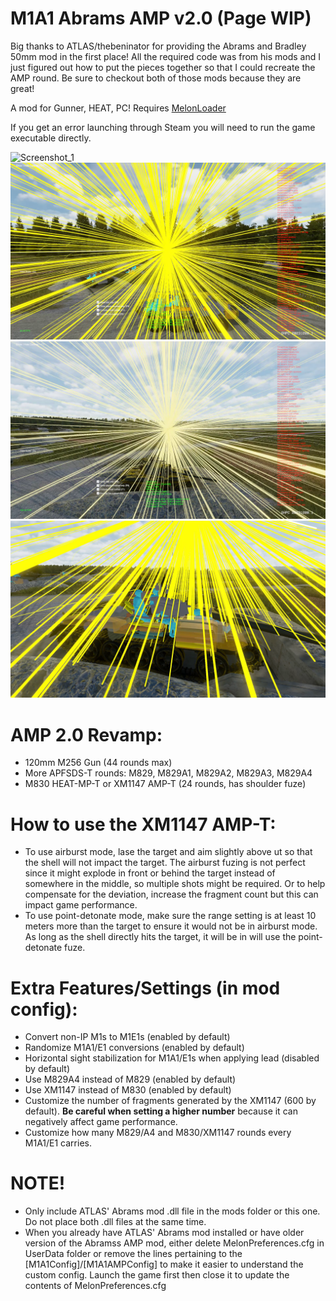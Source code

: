 # M1A1 Abrams AMP v2.0 (Page WIP)
Big thanks to ATLAS/thebeninator for providing the Abrams and Bradley 50mm mod in the first place! All the required code was from his mods and I just figured out how to put the pieces together so that I could recreate the AMP round. Be sure to checkout both of those mods because they are great!

A mod for Gunner, HEAT, PC! Requires [MelonLoader](https://github.com/LavaGang/MelonLoader/)

If you get an error launching through Steam you will need to run the game executable directly.

![Screenshot_1](https://raw.githubusercontent.com/Cyances/M1A1AbramsAMP/master/Images/AMP%20vs%20SPW-60B.png)
![Screenshot_2](https://raw.githubusercontent.com/Cyances/M1A1AbramsAMP/master/Images/AMP%20vs%20SPW-60B%20XRay.png)
![Screenshot_3](https://raw.githubusercontent.com/Cyances/M1A1AbramsAMP/master/Images/AMP%20vs%20T-55A.png)
![Screenshot_4](https://raw.githubusercontent.com/Cyances/M1A1AbramsAMP/master/Images/AMP%20vs%20T-55A%20XRay.png)

# AMP 2.0 Revamp:
<p>
	<ul>
	<li>120mm M256 Gun (44 rounds max) </li>
	<li>More APFSDS-T rounds: M829, M829A1, M829A2, M829A3, M829A4</li>
    	<li>M830 HEAT-MP-T or XM1147 AMP-T (24 rounds, has shoulder fuze)</li>
 	</ul>
</p>

# How to use the XM1147 AMP-T:
<p>
	<ul> 
		<li>To use airburst mode, lase the target and aim slightly above ut so that the shell will not impact the target. The airburst fuzing is not perfect since it might explode in front or behind the target instead of somewhere in the middle, so multiple shots might be required. Or to help compensate for the deviation, increase the fragment count but this can impact game performance.</li>
		<li>To use point-detonate mode, make sure the range setting is at least 10 meters more than the target to ensure it would not be in airburst mode. As long as the shell directly hits the target, it will be in will use the point-detonate fuze.</li>
	</ul>
</p>

# Extra Features/Settings (in mod config):
<p>
	<ul> 
		<li>Convert non-IP M1s to M1E1s (enabled by default)</li>
		<li>Randomize M1A1/E1 conversions (enabled by default) </li>
 		<li>Horizontal sight stabilization for M1A1/E1s when applying lead (disabled by default)</li>
		<li>Use M829A4 instead of M829 (enabled by default)</li>
		<li>Use XM1147 instead of M830 (enabled by default)</li>
		<li>Customize the number of fragments generated by the XM1147 (600 by default). <b>Be careful when setting a higher number</b> because it can negatively affect game performance.</li>
		<li>Customize how many M829/A4 and M830/XM1147 rounds every M1A1/E1 carries.</li>
	</ul>
</p>

# NOTE!
<p>
	<ul> 
		<li>Only include ATLAS' Abrams mod .dll file in the mods folder or this one. Do not place both .dll files at the same time.</li>
		<li>When you already have ATLAS' Abrams mod installed or have older version of the Abramss AMP mod, either delete MelonPreferences.cfg in UserData folder or remove the lines pertaining to the [M1A1Config]/[M1A1AMPConfig] to make it easier to understand the custom config. Launch the game first then close it to update the contents of MelonPreferences.cfg</li>
	</ul>
</p>

